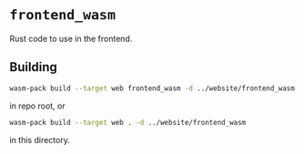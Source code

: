 # `frontend_wasm`

Rust code to use in the frontend.

## Building

```bash
wasm-pack build --target web frontend_wasm -d ../website/frontend_wasm
```

in repo root, or

```bash
wasm-pack build --target web . -d ../website/frontend_wasm
```

in this directory.
